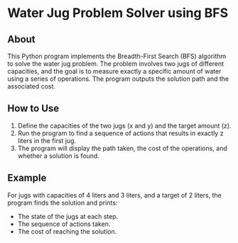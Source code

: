 # Water Jug Problem Solver using BFS

## About
This Python program implements the Breadth-First Search (BFS) algorithm to solve the water jug problem. The problem involves two jugs of different capacities, and the goal is to measure exactly a specific amount of water using a series of operations. The program outputs the solution path and the associated cost.

## How to Use
1. Define the capacities of the two jugs (x and y) and the target amount (z).
2. Run the program to find a sequence of actions that results in exactly z liters in the first jug.
3. The program will display the path taken, the cost of the operations, and whether a solution is found.

## Example
For jugs with capacities of 4 liters and 3 liters, and a target of 2 liters, the program finds the solution and prints:
- The state of the jugs at each step.
- The sequence of actions taken.
- The cost of reaching the solution.
